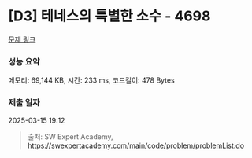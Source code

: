 # [D3] 테네스의 특별한 소수 - 4698 

[문제 링크](https://swexpertacademy.com/main/code/problem/problemDetail.do?contestProbId=AWRuoqCKkE0DFAXt) 

### 성능 요약

메모리: 69,144 KB, 시간: 233 ms, 코드길이: 478 Bytes

### 제출 일자

2025-03-15 19:12



> 출처: SW Expert Academy, https://swexpertacademy.com/main/code/problem/problemList.do